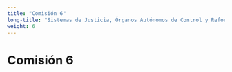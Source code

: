 ```yaml
---
title: "Comisión 6"
long-title: "Sistemas de Justicia, Órganos Autónomos de Control y Reforma Constitucional"
weight: 6
---
```


# Comisión 6